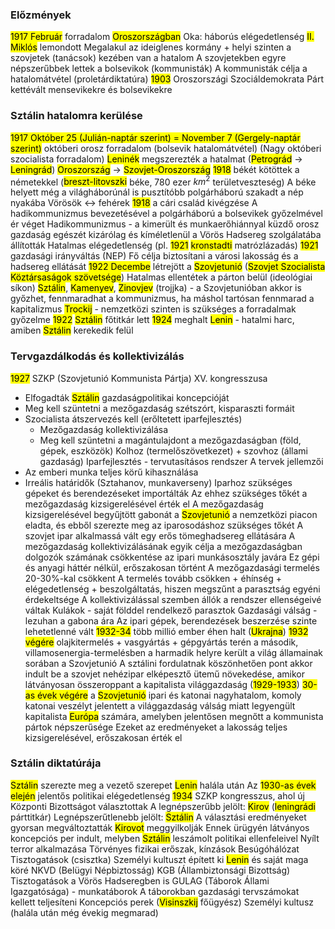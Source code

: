 ### Előzmények
<mark class="hltr-orange">1917 Február</mark> forradalom <mark class="hltr-green">Oroszországban</mark>
Oka: háborús elégedetlenség
<mark class="hltr-cyan">II. Miklós</mark> lemondott
Megalakul az ideiglenes kormány + helyi szinten a szovjetek (tanácsok) kezében van a hatalom
A szovjetekben egyre népszerűbbek lettek a bolsevikok (kommunisták)
A kommunisták célja a hatalomátvétel (proletárdiktatúra)
<mark class="hltr-orange">1903</mark> Oroszországi Szociáldemokrata Párt kettévált mensevikekre és bolsevikekre
### Sztálin hatalomra kerülése
<mark class="hltr-orange">1917 Október 25 (Julián-naptár szerint) = November 7 (Gergely-naptár szerint)</mark> októberi orosz forradalom (bolsevik hatalomátvétel)
(Nagy októberi szocialista forradalom)
<mark class="hltr-cyan">Leninék</mark> megszerezték a hatalmat (<mark class="hltr-green">Petrográd</mark> → <mark class="hltr-green">Leningrád</mark>)
<mark class="hltr-green">Oroszország</mark> → <mark class="hltr-green">Szovjet-Oroszország</mark>
<mark class="hltr-orange">1918</mark> békét kötöttek a németekkel (<mark class="hltr-green">breszt-litovszki</mark> béke, 780 ezer $km^2$ területveszteség)
A béke helyett még a világháborúnál is pusztítóbb polgárháború szakadt a nép nyakába
Vörösök ↔ fehérek
<mark class="hltr-orange">1918</mark> a cári család kivégzése
A hadikommunizmus bevezetésével  a polgárháború a bolsevikek győzelmével ér véget
Hadikommunizmus - a kimerült és munkaerőhiánnyal küzdő orosz gazdaság egészét kizárólag és kíméletlenül a Vörös Hadsereg szolgálatába állították
Hatalmas elégedetlenség (pl. <mark class="hltr-orange">1921</mark> <mark class="hltr-green">kronstadti</mark> matrózlázadás)
<mark class="hltr-orange">1921</mark> gazdasági irányváltás (NEP)
Fő célja biztosítani a városi lakosság és a hadsereg ellátását
<mark class="hltr-orange">1922 Decembe</mark> létrejött a <mark class="hltr-green">Szovjetunió</mark> (<mark class="hltr-green">Szovjet Szocialista Köztársaságok szövetsége</mark>)
Hatalmas ellentétek a párton belül (ideológiai síkon)
<mark class="hltr-cyan">Sztálin</mark>, <mark class="hltr-cyan">Kamenyev</mark>, <mark class="hltr-cyan">Zinovjev</mark> (trojjka) - a Szovjetunióban akkor is győzhet, fennmaradhat a kommunizmus, ha máshol tartósan fennmarad a kapitalizmus
<mark class="hltr-cyan">Trockij</mark> - nemzetközi szinten is szükséges a forradalmak győzelme
<mark class="hltr-orange">1922</mark> <mark class="hltr-cyan">Sztálin</mark> főtitkár lett
<mark class="hltr-orange">1924</mark> meghalt <mark class="hltr-cyan">Lenin</mark> - hatalmi harc, amiben <mark class="hltr-cyan">Sztálin</mark> kerekedik felül
### Tervgazdálkodás és kollektivizálás
<mark class="hltr-orange">1927</mark> SZKP (Szovjetunió Kommunista Pártja) XV. kongresszusa
- Elfogadták <mark class="hltr-cyan">Sztálin</mark> gazdaságpolitikai koncepcióját
- Meg kell szüntetni a mezőgazdaság szétszórt, kisparaszti formáit
- Szocialista átszervezés kell (erőltetett iparfejlesztés)
	- Mezőgazdaság kollektivizálása
	- Meg kell szüntetni a magántulajdont a mezőgazdaságban (föld, gépek, eszközök)
Kolhoz (termelőszövetkezet) + szovhoz (állami gazdaság)
Iparfejlesztés - tervutasításos rendszer
A tervek jellemzői
- Az emberi munka teljes körű kihasználása
- Irreális határidők (Sztahanov, munkaverseny)
Iparhoz szükséges gépeket és berendezéseket importálták
Az ehhez szükséges tőkét a mezőgazdaság kizsigerelésével érték el
A mezőgazdaság kizsigerelésével begyűjtött gabonát a <mark class="hltr-green">Szovjetunió</mark> a nemzetközi piacon eladta, és ebből szerezte meg az iparosodáshoz szükséges tőkét
A szovjet ipar alkalmassá vált egy erős tömeghadsereg ellátására
A mezőgazdaság kollektivizálásának egyik célja a mezőgazdaságban dolgozók számának csökkentése az ipari munkásosztály javára
Ez gépi és anyagi háttér nélkül, erőszakosan történt
A mezőgazdasági termelés 20-30%-kal csökkent
A termelés tovább csökken + éhínség + elégedetlenség + beszolgáltatás, hiszen megszűnt a parasztság egyéni érdekeltsége
A kollektivizálással szemben állók a rendszer ellenségeivé váltak
Kulákok - saját földdel rendelkező parasztok
Gazdasági válság - lezuhan a gabona ára
Az ipari gépek, berendezések beszerzése szinte lehetetlenné vált
<mark class="hltr-orange">1932-34</mark> több millió ember éhen halt (<mark class="hltr-green">Ukrajna</mark>)
<mark class="hltr-orange">1932 végére</mark> olajkitermelés + vasgyártás + gépgyártás terén a második, villamosenergia-termelésben a harmadik helyre került a világ államainak sorában a Szovjetunió
A sztálini fordulatnak köszönhetően pont akkor indult be a szovjet nehézipar elképesztő ütemű növekedése, amikor látványosan összeroppant a kapitalista világgazdaság (<mark class="hltr-orange">1929-1933</mark>)
<mark class="hltr-orange">30-as évek végére</mark> a <mark class="hltr-green">Szovjetunió</mark> ipari és katonai nagyhatalom, komoly katonai veszélyt jelentett a világgazdaság válság miatt legyengült kapitalista <mark class="hltr-green">Európa</mark> számára, amelyben jelentősen megnőtt a kommunista pártok népszerűsége
Ezeket az eredményeket a lakosság teljes kizsigerelésével, erőszakosan érték el
### Sztálin diktatúrája
<mark class="hltr-cyan">Sztálin</mark> szerezte meg a vezető szerepet <mark class="hltr-cyan">Lenin</mark> halála után
Az <mark class="hltr-orange">1930-as évek elején</mark> jelentős politikai elégedetlenség
<mark class="hltr-orange">1934</mark> SZKP kongresszus, ahol új Központi Bizottságot választottak
A legnépszerűbb jelölt: <mark class="hltr-cyan">Kirov</mark> (<mark class="hltr-green">leningrádi</mark> párttitkár)
Legnépszerűtlenebb jelölt: <mark class="hltr-cyan">Sztálin</mark>
A választási eredményeket gyorsan megváltoztatták
<mark class="hltr-cyan">Kirovot</mark> meggyilkolják
Ennek ürügyén látványos koncepciós per indult, melyben <mark class="hltr-cyan">Sztálin</mark> leszámolt politikai ellenfeleivel
Nyílt terror alkalmazása
Törvényes fizikai erőszak, kínzások
Besúgóhálózat
Tisztogatások (csisztka)
Személyi kultuszt épített ki <mark class="hltr-cyan">Lenin</mark> és saját maga köré
NKVD (Belügyi Népbiztosság)
KGB (Állambiztonsági Bizottság)
Tisztogatások a Vörös Hadseregben is
GULAG (Táborok Állami Igazgatósága) - munkatáborok
A táborokban gazdasági tervszámokat kellett teljesíteni
Koncepciós perek (<mark class="hltr-cyan">Visinszkij</mark> főügyész)
Személyi kultusz (halála után még évekig megmarad)
